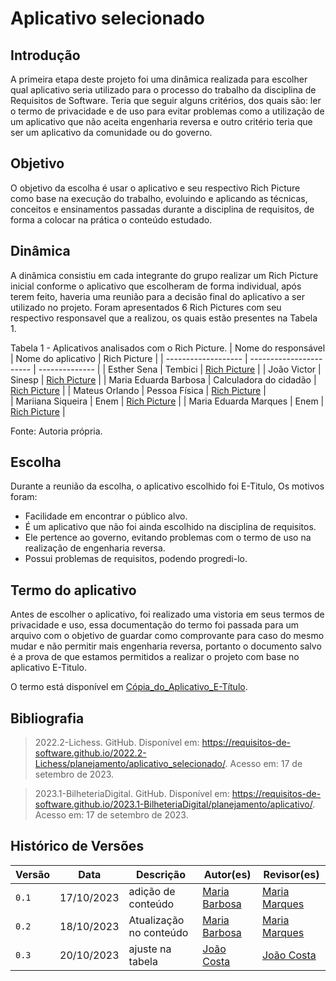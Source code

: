 # Aplicativo selecionado

## Introdução
A primeira etapa deste projeto foi uma dinâmica realizada para escolher qual aplicativo seria utilizado para o processo do trabalho da disciplina de Requisitos de Software. Teria que seguir alguns critérios, dos quais são: ler o termo de privacidade e de uso para evitar problemas como a utilização de um aplicativo que não aceita engenharia reversa e outro critério teria que ser um aplicativo da comunidade ou do governo. 

## Objetivo 
O objetivo da escolha é usar o aplicativo e seu respectivo Rich Picture como base na execução do trabalho, evoluindo e aplicando as técnicas, conceitos e ensinamentos passadas durante a disciplina de requisitos, de forma a colocar na prática o conteúdo estudado.

## Dinâmica
A dinâmica consistiu em cada integrante do grupo realizar um Rich Picture inicial conforme o aplicativo que escolheram de forma individual, após terem feito, haveria uma reunião para a decisão final do aplicativo a ser utilizado no projeto. Foram apresentados 6 Rich Pictures com seu respectivo responsavel que a realizou, os quais estão presentes na Tabela 1.

Tabela 1 - Aplicativos analisados com o Rich Picture.
| Nome do responsável | 	Nome do aplicativo	| Rich Picture   | 
| ------------------- | ----------------------- | -------------- |
|     Esther Sena     |        Tembici  | [Rich Picture](https://drive.google.com/file/d/1ywR0d75_UONiOim0TLdyykJE5jqp1uLv/view?usp=sharing)  | 
| João Victor | Sinesp  | [Rich Picture](https://drive.google.com/file/d/1lmO24WBUlPh35bsE2RiOaKR0xbZg2NpJ/view?usp=sharing)  |
| Maria Eduarda Barbosa | Calculadora do cidadão  | [Rich Picture](https://drive.google.com/file/d/1IbqqSPAmK7Jb6gc5ezyy4yzSDMQY4LSc/view?usp=sharing)  | 
| Mateus Orlando | Pessoa Física  | [Rich Picture](https://drive.google.com/file/d/1mp2tWxssYKroTqK5axV32xscFzTen045/view?usp=sharing)  |  
| Mariiana Siqueira | Enem  | [Rich Picture](https://drive.google.com/file/d/1K2HIuYdvpNzNgP5HvL4wKbl65-Opikzw/view?usp=sharing)  | 
| Maria Eduarda Marques | Enem  | [Rich Picture](https://drive.google.com/file/d/10Iot2fEAKROaxxKA5WYJMInV9LKJTHjf/view?usp=sharing)  | 

Fonte: Autoria própria.

## Escolha
Durante a reunião da escolha, o aplicativo escolhido foi E-Titulo, Os motivos foram:
- Facilidade em encontrar o público alvo.
- É um aplicativo que não foi ainda escolhido na disciplina de requisitos.
- Ele pertence ao governo, evitando problemas com o termo de uso na realização de engenharia reversa.
- Possui problemas de requisitos, podendo progredi-lo.

## Termo do aplicativo
Antes de escolher o aplicativo, foi realizado uma vistoria em seus termos de privacidade e uso, essa documentação do termo foi passada para um arquivo com o objetivo de guardar como comprovante para caso do mesmo mudar e não permitir mais engenharia reversa, portanto o documento salvo é a prova de que estamos permitidos a realizar o projeto com base no aplicativo E-Titulo. 

O termo está disponível em [Cópia_do_Aplicativo_E-Título](/docs/E-titulo/Documentação_e-titulo.md). 

## Bibliografia

> 2022.2-Lichess. GitHub. Disponível em: https://requisitos-de-software.github.io/2022.2-Lichess/planejamento/aplicativo_selecionado/. Acesso em: 17 de setembro de 2023.

> 2023.1-BilheteriaDigital. GitHub. Disponível em: https://requisitos-de-software.github.io/2023.1-BilheteriaDigital/planejamento/aplicativo/. Acesso em: 17 de setembro de 2023.


## Histórico de Versões

| Versão |     Data    | Descrição   | Autor(es) | Revisor(es) |
| ------ | ----------- | ----------- | --------- | ----------- |
| `0.1`  | 17/10/2023  | adição de conteúdo  | [Maria Barbosa](https://github.com/Madu01) | [Maria Marques ](https://github.com/EduardaSMarques) |
| `0.2`  | 18/10/2023  | Atualização no conteúdo  | [Maria Barbosa](https://github.com/Madu01) | [Maria Marques ](https://github.com/EduardaSMarques) |
| `0.3`  | 20/10/2023  | ajuste na tabela  | [João Costa](https://github.com/jvcostta) | [João Costa](https://github.com/jvcostta) |

